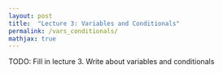 ```yaml
---
layout: post
title:  "Lecture 3: Variables and Conditionals"
permalink: /vars_conditionals/
mathjax: true
---
```


TODO: Fill in lecture 3.  Write about variables and conditionals
